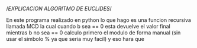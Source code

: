 /*EXPLICACION ALGORITMO DE EUCLIDES*/

En este programa realizado en python lo que hago es una funcion recursiva llamada MCD la cual cuando b sea == 0 esta devuelve el valor final mientras b no sea == 0 calculo 
primero el modulo de forma manual (sin usar el simbolo % ya que seria muy facil) y eso hara que 
